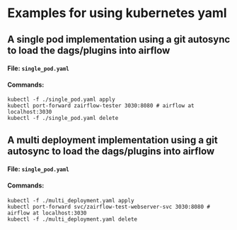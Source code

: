 # Examples for using kubernetes yaml

## A single pod implementation using a git autosync to load the dags/plugins into airflow

#### File: `single_pod.yaml`
#### Commands:
```shell
kubectl -f ./single_pod.yaml apply
kubectl port-forward zairflow-tester 3030:8080 # airflow at localhost:3030
kubectl -f ./single_pod.yaml delete
```
## A multi deployment implementation using a git autosync to load the dags/plugins into airflow

#### File: `single_pod.yaml`
#### Commands:
```shell
kubectl -f ./multi_deployment.yaml apply
kubectl port-forward svc/zairflow-test-webserver-svc 3030:8080 # airflow at localhost:3030
kubectl -f ./multi_deployment.yaml delete
```
